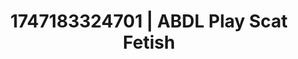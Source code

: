 ---
categories:
- Vore fantasy
- Intimate rituals
- Kinky fairytales
- Mormon threesome
- Soft spanking
image: /assets/images/1747183324701.webp
layout: post
seo:
  description: Featured content with artistic ABDL Play, Scat Fetish. HD images available.
  keywords: ABDL Play, Scat Fetish
  og_image: /assets/images/1747183324701.webp
  schema_type: VisualArtwork
tags:
- '#1747183324701'
- ABDL Play
- Scat Fetish
title: 1747183324701 | ABDL Play Scat Fetish
---